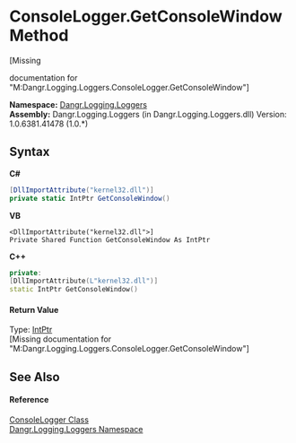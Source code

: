 # ConsoleLogger.GetConsoleWindow Method 
 

\[Missing <summary> documentation for "M:Dangr.Logging.Loggers.ConsoleLogger.GetConsoleWindow"\]

**Namespace:**&nbsp;<a href="N_Dangr_Logging_Loggers">Dangr.Logging.Loggers</a><br />**Assembly:**&nbsp;Dangr.Logging.Loggers (in Dangr.Logging.Loggers.dll) Version: 1.0.6381.41478 (1.0.*)

## Syntax

**C#**<br />
``` C#
[DllImportAttribute("kernel32.dll")]
private static IntPtr GetConsoleWindow()
```

**VB**<br />
``` VB
<DllImportAttribute("kernel32.dll">]
Private Shared Function GetConsoleWindow As IntPtr
```

**C++**<br />
``` C++
private:
[DllImportAttribute(L"kernel32.dll")]
static IntPtr GetConsoleWindow()
```


#### Return Value
Type: <a href="http://msdn2.microsoft.com/en-us/library/5he14kz8" target="_blank">IntPtr</a><br />\[Missing <returns> documentation for "M:Dangr.Logging.Loggers.ConsoleLogger.GetConsoleWindow"\]

## See Also


#### Reference
<a href="T_Dangr_Logging_Loggers_ConsoleLogger">ConsoleLogger Class</a><br /><a href="N_Dangr_Logging_Loggers">Dangr.Logging.Loggers Namespace</a><br />